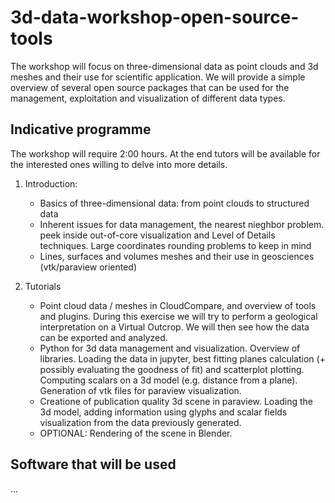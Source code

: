 # 3d-data-workshop-open-source-tools

The workshop will focus on three-dimensional data as point clouds and 3d meshes and their use for scientific application. We will provide a simple overview of several open source packages that can be used for the management, exploitation and visualization of different data types.

## Indicative programme
 The workshop will require 2:00 hours. At the end tutors will be available for the interested ones willing to delve into more details.

1. Introduction:
    - Basics of three-dimensional data: from point clouds to structured data
    - Inherent issues for data management, the nearest nieghbor problem. peek inside out-of-core visualization and Level of Details techniques. Large coordinates rounding problems to keep in mind
    - Lines, surfaces and volumes meshes and their use in geosciences (vtk/paraview oriented)

2. Tutorials
    - Point cloud data / meshes in CloudCompare, and overview of tools and plugins. During this exercise we will try to perform a geological interpretation on a Virtual Outcrop. We will then see how the data can be exported and analyzed.
    - Python for 3d data management and visualization. Overview of libraries. Loading the data in jupyter, best fitting planes calculation (+ possibly evaluating the goodness of fit) and scatterplot plotting. Computing scalars on a 3d model (e.g. distance from a plane). Generation of vtk files for paraview visualization.
    - Creatione of publication quality 3d scene in paraview. Loading the 3d model, adding information using glyphs and scalar fields visualization from the data previously generated.
    - OPTIONAL: Rendering of the scene in Blender.


## Software that will be used
...